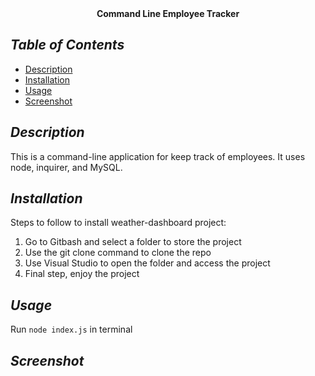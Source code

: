 <div align="center">
<strong>
Command Line Employee Tracker
</strong>
</div>

## *Table of Contents*
- [Description](#description)
- [Installation](#installation)
- [Usage](#usage)
- [Screenshot](#screenshot)

## *Description*
This is a command-line application for keep track of employees. It uses node, inquirer, and MySQL.

## *Installation*
Steps to follow to install weather-dashboard project:
1. Go to Gitbash and select a folder to store the project
2. Use the git clone command to clone the repo
3. Use Visual Studio to open the folder and access the project
4. Final step, enjoy the project

## *Usage*
Run `node index.js` in terminal

## *Screenshot*





